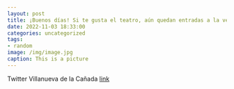 ```yaml
---
layout: post
title: ¡Buenos días! Si te gusta el teatro, aún quedan entradas a la venta en @giglon para dos de las obras que se representan este me...
date: 2022-11-03 18:33:00
categories: uncategorized
tags:
- random
image: /img/image.jpg
caption: This is a picture
---
```

Twitter Villanueva de la Cañada [link](https://twitter.com/AytoVDLCanada/status/1588090035764617217)
